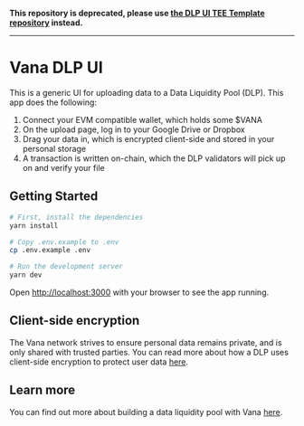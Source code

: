 **This repository is deprecated, please use [the DLP UI TEE Template repository](https://github.com/vana-com/vana-dlp-ui-tee-template) instead.**

<hr>

# Vana DLP UI
This is a generic UI for uploading data to a Data Liquidity Pool (DLP). This app does the following:
1. Connect your EVM compatible wallet, which holds some $VANA
2. On the upload page, log in to your Google Drive or Dropbox
3. Drag your data in, which is encrypted client-side and stored in your personal storage
4. A transaction is written on-chain, which the DLP validators will pick up on and verify your file

## Getting Started
```bash
# First, install the dependencies
yarn install

# Copy .env.example to .env
cp .env.example .env

# Run the development server
yarn dev
```

Open [http://localhost:3000](http://localhost:3000) with your browser to see the app running.

## Client-side encryption

The Vana network strives to ensure personal data remains private, and is only shared with trusted parties. You can read more about how a DLP uses client-side encryption to protect user data [here](https://docs.vana.org/vana/core-concepts/key-elements/proof-of-contribution/data-privacy).

## Learn more
You can find out more about building a data liquidity pool with Vana [here](https://docs.vana.org/vana/get-started/data-liquidity-layer/create-a-data-liquidity-pool-dlp#dlp-upload-ui). 
